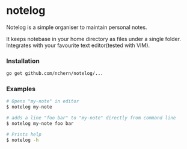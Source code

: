 # notelog

Notelog is a simple organiser to maintain personal notes.

It keeps notebase in your home directory as files under a single folder.
Integrates with your favourite text editor(tested with VIM).

### Installation
```bash
go get github.com/nchern/notelog/...
```

### Examples

```bash
# Opens "my-note" in editor
$ notelog my-note

# adds a line "foo bar" to "my-note" directly from command line
$ notelog my-note foo bar

# Prints help
$ notelog -h
```
